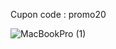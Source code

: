 Cupon code : promo20

![MacBookPro (1)](https://user-images.githubusercontent.com/86654494/130669006-f011ac85-d9ad-443e-9c1d-50c89d543e5b.png)



